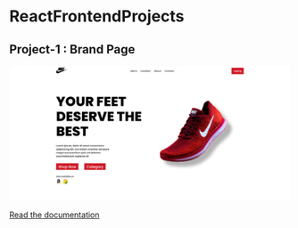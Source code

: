 # ReactFrontendProjects

## Project-1 : Brand Page

![Brand Page](Project_sample_images/project1.png)

[Read the documentation](project1_BrandPage/README.md)
